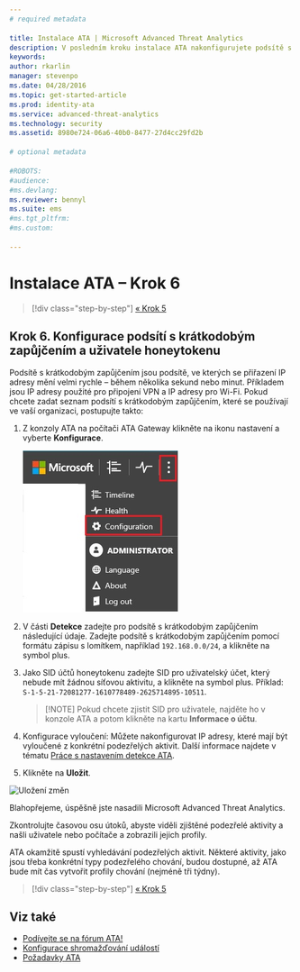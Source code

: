```yaml
---
# required metadata

title: Instalace ATA | Microsoft Advanced Threat Analytics
description: V posledním kroku instalace ATA nakonfigurujete podsítě s krátkodobým zapůjčením a uživatele honeytokenu.
keywords:
author: rkarlin
manager: stevenpo
ms.date: 04/28/2016
ms.topic: get-started-article
ms.prod: identity-ata
ms.service: advanced-threat-analytics
ms.technology: security
ms.assetid: 8980e724-06a6-40b0-8477-27d4cc29fd2b

# optional metadata

#ROBOTS:
#audience:
#ms.devlang:
ms.reviewer: bennyl
ms.suite: ems
#ms.tgt_pltfrm:
#ms.custom:

---
```


# Instalace ATA – Krok 6

>[!div class="step-by-step"] [« Krok 5](install-ata-step5.md)

## Krok 6. Konfigurace podsítí s krátkodobým zapůjčením a uživatele honeytokenu
Podsítě s krátkodobým zapůjčením jsou podsítě, ve kterých se přiřazení IP adresy mění velmi rychle – během několika sekund nebo minut. Příkladem jsou IP adresy použité pro připojení VPN a IP adresy pro Wi-Fi. Pokud chcete zadat seznam podsítí s krátkodobým zapůjčením, které se používají ve vaší organizaci, postupujte takto:

1.  Z konzoly ATA na počítači ATA Gateway klikněte na ikonu nastavení a vyberte **Konfigurace**.

    ![Nastavení konfigurace ATA](media/ATA-config-icon.JPG)

2.  V části **Detekce** zadejte pro podsítě s krátkodobým zapůjčením následující údaje. Zadejte podsítě s krátkodobým zapůjčením pomocí formátu zápisu s lomítkem, například `192.168.0.0/24`, a klikněte na symbol plus.

3.  Jako SID účtů honeytokenu zadejte SID pro uživatelský účet, který nebude mít žádnou síťovou aktivitu, a klikněte na symbol plus. Příklad: `S-1-5-21-72081277-1610778489-2625714895-10511`.

    > [!NOTE] Pokud chcete zjistit SID pro uživatele, najděte ho v konzole ATA a potom klikněte na kartu **Informace o účtu**. 

4.  Konfigurace vyloučení: Můžete nakonfigurovat IP adresy, které mají být vyloučené z konkrétní podezřelých aktivit. Další informace najdete v tématu [Práce s nastavením detekce ATA](working-with-detection-settings.md).

5.  Klikněte na **Uložit**.

![Uložení změn](media/ATA-VPN-Subnets.JPG)

Blahopřejeme, úspěšně jste nasadili Microsoft Advanced Threat Analytics.

Zkontrolujte časovou osu útoků, abyste viděli zjištěné podezřelé aktivity a našli uživatele nebo počítače a zobrazili jejich profily.

ATA okamžitě spustí vyhledávání podezřelých aktivit. Některé aktivity, jako jsou třeba konkrétní typy podezřelého chování, budou dostupné, až ATA bude mít čas vytvořit profily chování (nejméně tři týdny).


>[!div class="step-by-step"] [« Krok 5](install-ata-step5.md)


## Viz také

- [Podívejte se na fórum ATA!](https://social.technet.microsoft.com/Forums/security/en-US/home?forum=mata)
- [Konfigurace shromažďování událostí](configure-event-collection.md)
- [Požadavky ATA](/advanced-threat-analytics/plan-design/ata-prerequisites)



<!--HONumber=Jun16_HO1-->


